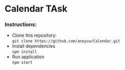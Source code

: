# Calendar TAsk 

### Instructions:

- Clone this repository:  
  `git clone https://github.com/anoycw/Calendar.git`
- Install dependencies  
  `npm install`
- Run application  
  `npm start`